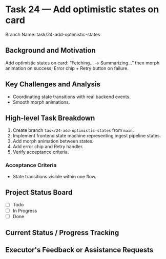 # Task 24 — Add optimistic states on card

Branch Name: task/24-add-optimistic-states

## Background and Motivation
Add optimistic states on card: “Fetching… → Summarizing…” then morph animation on success; Error chip + Retry button on failure.

## Key Challenges and Analysis
- Coordinating state transitions with real backend events.
- Smooth morph animations.

## High-level Task Breakdown
1. Create branch `task/24-add-optimistic-states` from `main`.
2. Implement frontend state machine representing ingest pipeline states.
3. Add morph animation between states.
4. Add error chip and Retry handler.
5. Verify acceptance criteria.

### Acceptance Criteria
- State transitions visible within one flow.

## Project Status Board
- [ ] Todo
- [ ] In Progress
- [ ] Done

## Current Status / Progress Tracking

## Executor's Feedback or Assistance Requests
